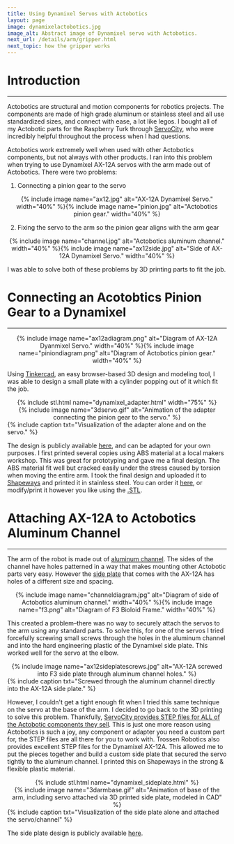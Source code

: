 ```yaml
---
title: Using Dynamixel Servos with Actobotics
layout: page
image: dynamixelactobotics.jpg
image_alt: Abstract image of Dynamixel servo with Actobotics.
next_url: /details/arm/gripper.html
next_topic: how the gripper works
---
```


# Introduction
---

Actobotics are structural and motion components for robotics projects. The components are made of high grade aluminum or stainless steel and all use standardized sizes, and connect with ease, a lot like legos. I bought all of my Actobotic parts for the Raspberry Turk through [ServoCity](https://www.servocity.com/actobotics), who were incredibly helpful throughout the process when I had questions.

Actobotics work extremely well when used with other Actobotics components, but not always with other products. I ran into this problem when trying to use Dynamixel AX-12A servos with the arm made out of Actobotics. There were two problems:

1) Connecting a pinion gear to the servo
<center>{% include image name="ax12.jpg" alt="AX-12A Dynamixel Servo." width="40%" %}{% include image name="pinion.jpg" alt="Actobotics pinion gear." width="40%" %}</center>

2) Fixing the servo to the arm so the pinion gear aligns with the arm gear
<center>{% include image name="channel.jpg" alt="Actobotics aluminum channel." width="40%" %}{% include image name="ax12side.jpg" alt="Side of AX-12A Dynamixel Servo." width="40%" %}</center>

I was able to solve both of these problems by 3D printing parts to fit the job.

# Connecting an Acotobtics Pinion Gear to a Dynamixel
---

<center>{% include image name="ax12adiagram.png" alt="Diagram of AX-12A Dyanmixel Servo." width="40%" %}{% include image name="piniondiagram.png" alt="Diagram of Actobotics pinion gear." width="40%" %}</center>

Using [Tinkercad](https://www.tinkercad.com/), an easy browser-based 3D design and modeling tool, I was able to design a small plate with a cylinder popping out of it which fit the job.

<center>{% include stl.html name="dynamixel_adapter.html" width="75%" %}</center>
<center>{% include image name="3dservo.gif" alt="Animation of the adapter connecting the pinion gear to the servo." %}</center>
{% include caption txt="Visualization of the adapter alone and on the servo." %}

The design is publicly available [here](https://tinkercad.com/things/hqfiNy3yeVC), and can be adapted for your own purposes. I first printed several copies using ABS material at a local makers workshop. This was great for prototyping and gave me a final design. The ABS material fit well but cracked easily under the stress caused by torsion when moving the entire arm. I took the final design and uploaded it to [Shapeways](https://www.shapeways.com) and printed it in stainless steel. You can order it [here](https://www.shapeways.com/product/MWLKVSM23/dynamixel-adapter?optionId=61806374&li=shop-inventory), or modify/print it however you like using the [.STL](/download/dynamixel_adapter.stl).

# Attaching AX-12A to Actobotics Aluminum Channel
---

The arm of the robot is made out of [aluminum channel](https://www.servocity.com/structural-components/channel/standard-channel). The sides of the channel have holes patterned in a way that makes mounting other Actobotic parts very easy. However the [side plate](http://www.trossenrobotics.com/bioloid-frame-f3) that comes with the AX-12A has holes of a different size and spacing.

<center>{% include image name="channeldiagram.jpg" alt="Diagram of side of Actobotics aluminum channel." width="40%" %}{% include image name="f3.png" alt="Diagram of F3 Bioloid Frame." width="40%" %}</center>

This created a problem–there was no way to securely attach the servos to the arm using any standard parts. To solve this, for one of the servos I tried forcefully screwing small screws through the holes in the aluminum channel and into the hard engineering plastic of the Dynamixel side plate. This worked well for the servo at the elbow.

<center>{% include image name="ax12sideplatescrews.jpg" alt="AX-12A screwed into F3 side plate through aluminum channel holes." %}</center>
{% include caption txt="Screwed through the aluminum channel directly into the AX-12A side plate." %}

However, I couldn't get a tight enough fit when I tried this same technique on the servo at the base of the arm. I decided to go back to the 3D printing to solve this problem. Thankfully, [ServoCity provides STEP files for ALL of the Actobotic components they sell](https://www.servocity.com/step-files). This is just one more reason using Actobotics is such a joy, any component or adapter you need a custom part for, the STEP files are all there for you to work with. Trossen Robotics also provides excellent STEP files for the Dynamixel AX-12A. This allowed me to put the pieces together and build a custom side plate that secured the servo tightly to the aluminum channel. I printed this on Shapeways in the strong & flexible plastic material.

<center>{% include stl.html name="dynamixel_sideplate.html" %}</center>
<center>{% include image name="3darmbase.gif" alt="Animation of base of the arm, including servo attached via 3D printed side plate, modeled in CAD" %}</center>
{% include caption txt="Visualization of the side plate alone and attached the servo/channel" %}

The side plate design is publicly available [here](https://tinkercad.com/things/5F510Eoo51f).
